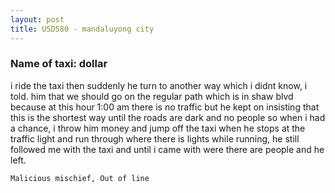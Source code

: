 ```yaml
---
layout: post
title: USD580 - mandaluyong city
---
```


### Name of taxi: dollar

i ride the taxi then suddenly he turn to another way which i didnt know,  i told. him that we should go on the regular path which is in shaw blvd because at this hour 1:00 am there is no traffic but he kept on insisting that this is the shortest way until the roads are dark and no people so when i had a chance,  i throw him money and jump off the taxi when he stops at the traffic light and run through where there is lights while running,  he still followed me with the taxi and until i came with were there are people and he left.

```Malicious mischief, Out of line```

